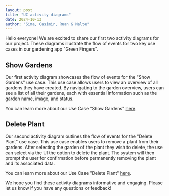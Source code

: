 ```yaml
---
layout: post
title: "UC activity diagrams"
date: 2024-10-13
author: "Sima, Casimir, Ruan & Malte"
---
```


Hello everyone! We are excited to share our first two activity diagrams for our project. These diagrams illustrate the flow of events for two key use cases in our gardening app "Green Fingers".

## Show Gardens

Our first activity diagram showcases the flow of events for the "Show Gardens" use case. This use case allows users to view an overview of all gardens they have created. By navigating to the garden overview, users can see a list of all their gardens, each with essential information such as the garden name, image, and status.

You can learn more about our Use Case "Show Gardens" [here](https://github.com/DHBW-Malte/gardeningApp/tree/main/docs/usecases/showGardens.md).

## Delete Plant

Our second activity diagram outlines the flow of events for the "Delete Plant" use case. This use case enables users to remove a plant from their gardens. After selecting the garden of the plant they wish to delete, the use can select via the UI the option to delete the plant. The system will then prompt the user for confirmation before permanently removing the plant and its associated data.

You can learn more about our Use Case "Delete Plant" [here](https://github.com/DHBW-Malte/gardeningApp/tree/main/docs/usecases/deletePlant.md).

We hope you find these activity diagrams informative and engaging. Please let us know if you have any questions or feedback!